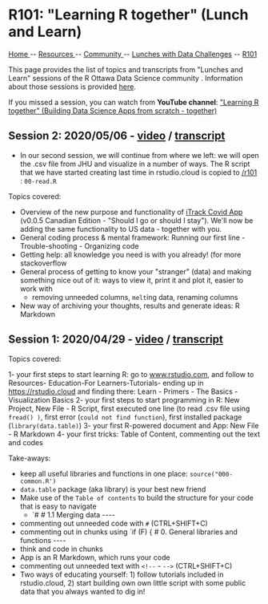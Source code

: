 

# R101: "Learning R together" (Lunch and Learn)

[ Home ](https://IVI-M.github.io/R-Ottawa/) --  [ Resources ](resources.md) -- 
[ Community ](community.md) -- [Lunches with Data Challenges](meetups.md) -- [ R101 ](101.md)


This page provides the list of topics and  transcripts from  "Lunches and Learn" sessions of the R Ottawa Data Science community . Information about those sessions is provided [here](https://ivi-m.github.io/R-Ottawa/meetups.html).

If you missed a session, you can watch from **YouTube channel**: ["Learning R together" (Building Data Science Apps from scratch - together)](https://www.youtube.com/playlist?list=PLUogPW3t8g0RFvDGyKo1murnQUaSJxEPl)


## Session 2: 2020/05/06  - [video](https://youtu.be/d_EC39tIWMQ) / [transcript]()


- In our second session, we will continue from where we left: we will open the .csv file from JHU and visualize in a number of ways. The R script that we have started creating last time in rstudio.cloud is copied to [/r101 ](https://github.com/IVI-M/R-Ottawa/tree/master/r101) :  `00-read.R`

Topics covered: 

- Overview of the new purpose and functionality of [iTrack Covid App](https://itrack.shinyapps.io/covid) (v0.0.5 Canadian Edition - "Should I go or should I stay"). We'll now be adding the same functionality to US data - together with you.
- General coding process & mental framework: Running our first line - Trouble-shooting - Organizing code  
- Getting help: all knowledge you need is with you  already! (for more stackoverflow
- General process of getting to know your "stranger" (data) and making something nice out of it: ways to view it, print it and plot it, easier to work with
  - removing unneeded columns, `melt`ing data, renaming columns
- New way of archiving your thoughts, results and generate ideas: R Markdown

## Session 1: 2020/04/29 - [video](https://youtu.be/d_EC39tIWMQ) / [transcript]()

Topics covered: 

1- your first steps to start learning R:  go to www.rstudio.com,  and follow to Resources- Education-For Learners-Tutorials-   ending up in https://rstudio.cloud and finding there: Learn - Primers - The Basics - Visualization Basics
2- your  first steps to start programming in R: New Project, New File - R Script, first executed one line (to read .csv file using `fread() )`, first error (`could not find function`), first installed package (`library(data.table)`)
3- your first R-powered document and App: New File - R Markdown
4- your first tricks: Table of Content, commenting out the text and codes

Take-aways:

- keep all useful libraries and functions in one place: `source("000-common.R')`
- `data.table` package (aka library) is your best new friend
- Make use of the `Table of contents` to build the  structure for your code that is easy to navigate
  - `#  #  1.1 Merging data   ----
- commenting out unneeded code with `#` (CTRL+SHIFT+C)
- commenting out in chunks using `if (F) { # 0. General libraries and functions ----
- think and code in chunks
- App is an R Markdown, which runs your code
- commenting out unneeded text with `<!--` - `-->` (CTRL+SHIFT+C)
- Two ways of educating yourself: 1) follow tutorials included in rstudio.cloud, 2) start building own own little script with some public data that you always wanted to dig in!
